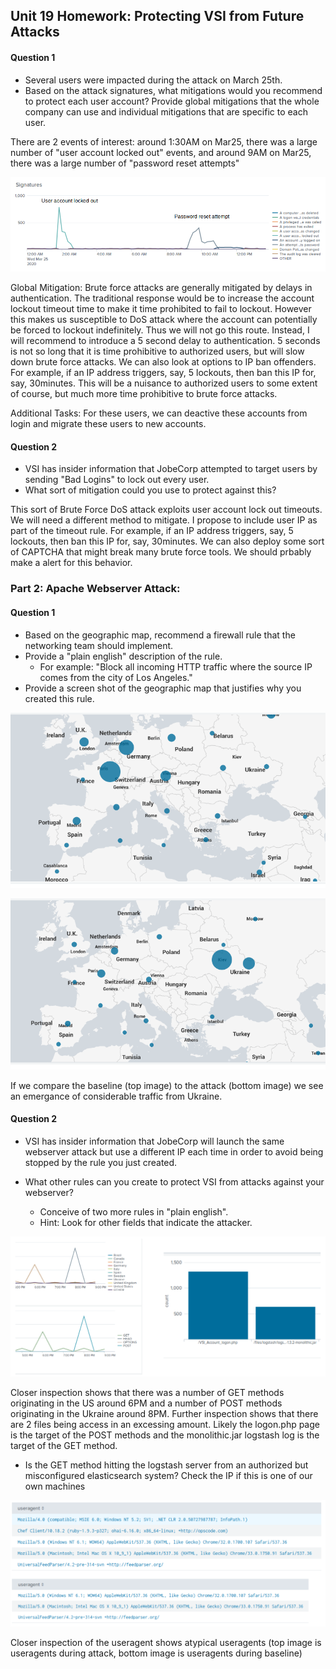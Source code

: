 ## Unit 19 Homework: Protecting VSI from Future Attacks

#### Question 1
- Several users were impacted during the attack on March 25th.
- Based on the attack signatures, what mitigations would you recommend to protect each user account? Provide global mitigations that the whole company can use and individual mitigations that are specific to each user.

There are 2 events of interest: around 1:30AM on Mar25, there was a large number of "user account locked out" events, and around 9AM on Mar25, there was a large number of "password reset attempts"

![image](https://github.com/dmpeppin/BootCamp_Homework/blob/main/HW19Pic1.PNG)

Global Mitigation: Brute force attacks are generally mitigated by delays in authentication. The traditional response would be to increase the account lockout timeout time to make it time prohibited to fail to lockout. However this makes us susceptible to DoS attack where the account can potentially be forced to lockout indefinitely. Thus we will not go this route. Instead, I will recommend to introduce a 5 second delay to authentication. 5 seconds is not so long that it is time prohibitive to authorized users, but will slow down brute force attacks. We can also look at options to IP ban offenders. For example, if an IP address triggers, say, 5 lockouts, then ban this IP for, say, 30minutes. This will be a nuisance to authorized users to some extent of course, but much more time prohibitive to brute force attacks.

Additional Tasks: For these users, we can deactive these accounts from login and migrate these users to new accounts.


#### Question 2
- VSI has insider information that JobeCorp attempted to target users by sending "Bad Logins" to lock out every user.
- What sort of mitigation could you use to protect against this?

This sort of Brute Force DoS attack exploits user account lock out timeouts. We will need a different method to mitigate. I propose to include user IP as part of the timeout rule. For example, if an IP address triggers, say, 5 lockouts, then ban this IP for, say, 30minutes. We can also deploy some sort of CAPTCHA that might break many brute force tools. We should prbably make a alert for this behavior. 

  

### Part 2: Apache Webserver Attack:

#### Question 1
- Based on the geographic map, recommend a firewall rule that the networking team should implement.
- Provide a "plain english" description of the rule.
  - For example: "Block all incoming HTTP traffic where the source IP comes from the city of Los Angeles."
- Provide a screen shot of the geographic map that justifies why you created this rule. 

![image](https://github.com/dmpeppin/BootCamp_Homework/blob/main/HW19Pic4.PNG)

![image](https://github.com/dmpeppin/BootCamp_Homework/blob/main/HW19Pic3.PNG)

If we compare the baseline (top image) to the attack (bottom image) we see an emergance of considerable traffic from Ukraine.

#### Question 2

- VSI has insider information that JobeCorp will launch the same webserver attack but use a different IP each time in order to avoid being stopped by the rule you just created.

- What other rules can you create to protect VSI from attacks against your webserver?
  - Conceive of two more rules in "plain english". 
  - Hint: Look for other fields that indicate the attacker.

![image](https://github.com/dmpeppin/BootCamp_Homework/blob/main/HW19Pic2.PNG)
  
Closer inspection shows that there was a number of GET methods originating in the US around 6PM and a number of POST methods originating in the Ukraine around 8PM. Further inspection shows that there are 2 files being access in an excessing amount. Likely the logon.php page is the target of the POST methods and the monolithic.jar logstash log is the target of the GET method. 

- Is the GET method hitting the logstash server from an authorized but misconfigured elasticsearch system? Check the IP if this is one of our own machines

![image](https://github.com/dmpeppin/BootCamp_Homework/blob/main/HW19Pic5.PNG)

Closer inspection of the useragent shows atypical useragents (top image is useragents during attack, bottom image is useragents during baseline)


